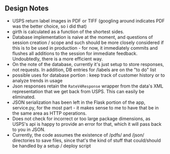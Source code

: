 Design Notes
------------

* USPS return label images in PDF or TIFF (googling around indicates PDF was the better choice, so i did that)
* girth is calculated as a function of the shortest sides.
* Database implementation is naive at the moment, and questions of session creation / scope and such should be more closely considered if this is to be used in production - for now, it immediately commits and flushes all additions to the session for immediate feedback.  Undoubtedly, there is a more efficient way.
* On the note of the database, currently it's just setup to store responses, not requests.  In addition, DB entries for /labels are on the "to do" list
* possible uses for database portion : keep track of customer history or to analyze trends in usage
* Json responses retain the `RateV4Response` wrapper from the data's XML representation that we get back from USPS.  This can easily be eliminated.
* JSON serialization has been left in the Flask portion of the app, service.py, for the most part - it makes sense to me to have that be in the same area as HTTP operations.
* Does not check for incorrect or too large package dimensions, as USPS's api is happy to provide an error for that, which it will pass back to you in JSON.
* Currently, the code assumes the existence of /pdfs/ and /json/ directories to save files, since that's the kind of stuff that could/should be handled by a setup / deploy script
